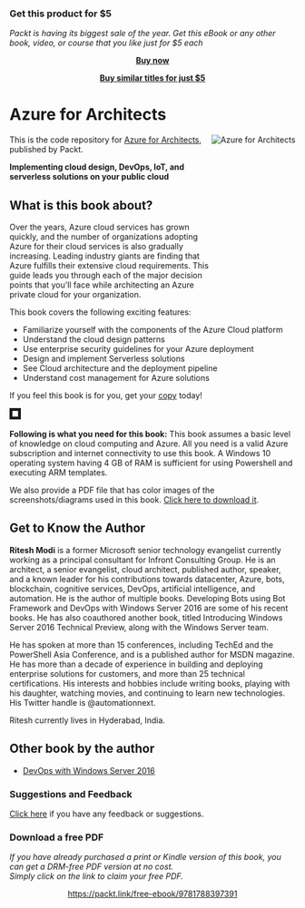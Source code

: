 
### Get this product for $5

<i>Packt is having its biggest sale of the year. Get this eBook or any other book, video, or course that you like just for $5 each</i>


<b><p align='center'>[Buy now](https://packt.link/9781789614503)</p></b>


<b><p align='center'>[Buy similar titles for just $5](https://subscription.packtpub.com/search)</p></b>


# Azure for Architects

<a href="https://www.packtpub.com/virtualization-and-cloud/azure-architects?utm_source=github&utm_medium=repository&utm_campaign=9781788397391"><img src="https://packt-type-cloud.s3.amazonaws.com/uploads/sites/1495/2018/06/cover-1.png" alt="Azure for Architects" height="256px" align="right"></a>

This is the code repository for [Azure for Architects](https://www.packtpub.com/virtualization-and-cloud/azure-architects?utm_source=github&utm_medium=repository&utm_campaign=9781788397391), published by Packt.

**Implementing cloud design, DevOps, IoT, and serverless solutions on your public cloud**

## What is this book about?
Over the years, Azure cloud services has grown quickly, and the number of organizations adopting Azure for their cloud services is also gradually increasing. Leading industry giants are finding that Azure fulfills their extensive cloud requirements.
This guide leads you through each of the major decision points that you'll face while architecting an Azure private cloud for your organization.

This book covers the following exciting features:
* Familiarize yourself with the components of the Azure Cloud platform
* Understand the cloud design patterns
* Use enterprise security guidelines for your Azure deployment
* Design and implement Serverless solutions
* See Cloud architecture and the deployment pipeline
* Understand cost management for Azure solutions

If you feel this book is for you, get your [copy](https://www.amazon.com/dp/1788397398) today!

<a href="https://www.packtpub.com/?utm_source=github&utm_medium=banner&utm_campaign=GitHubBanner"><img src="https://raw.githubusercontent.com/PacktPublishing/GitHub/master/GitHub.png" 
alt="https://www.packtpub.com/" border="5" /></a>

**Following is what you need for this book:**
This book assumes a basic level of knowledge on cloud computing and Azure. All you need is a valid Azure subscription and internet connectivity to use this book. A Windows 10 operating system having 4 GB of RAM is sufficient for using Powershell and executing ARM templates.


We also provide a PDF file that has color images of the screenshots/diagrams used in this book. [Click here to download it](https://www.packtpub.com/sites/default/files/downloads/AzureforArchitects_ColorImages.pdf).


## Get to Know the Author
**Ritesh Modi**
is a former Microsoft senior technology evangelist currently working as a principal consultant for Infront Consulting Group. He is an architect, a senior evangelist, cloud architect, published author, speaker, and a known leader for his contributions towards datacenter, Azure, bots, blockchain, cognitive services, DevOps, artificial intelligence, and automation. He is the author of multiple books. Developing Bots using Bot Framework and DevOps with Windows Server 2016 are some of his recent books. He has also coauthored another book, titled Introducing Windows Server 2016 Technical Preview, along with the Windows Server team.

He has spoken at more than 15 conferences, including TechEd and the PowerShell Asia Conference, and is a published author for MSDN magazine. He has more than a decade of experience in building and deploying enterprise solutions for customers, and more than 25 technical certifications. His interests and hobbies include writing books, playing with his daughter, watching movies, and continuing to learn new technologies. His Twitter handle is @automationnext. 

Ritesh currently lives in Hyderabad, India.

## Other book by the author
* [DevOps with Windows Server 2016](https://www.packtpub.com/networking-and-servers/devops-windows-server-2016?utm_source=github&utm_medium=repository&utm_campaign=9781786468550)

### Suggestions and Feedback
[Click here](https://docs.google.com/forms/d/e/1FAIpQLSdy7dATC6QmEL81FIUuymZ0Wy9vH1jHkvpY57OiMeKGqib_Ow/viewform) if you have any feedback or suggestions.
### Download a free PDF

 <i>If you have already purchased a print or Kindle version of this book, you can get a DRM-free PDF version at no cost.<br>Simply click on the link to claim your free PDF.</i>
<p align="center"> <a href="https://packt.link/free-ebook/9781788397391">https://packt.link/free-ebook/9781788397391 </a> </p>